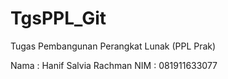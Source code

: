 # TgsPPL_Git
Tugas Pembangunan Perangkat Lunak (PPL Prak)

Nama : Hanif Salvia Rachman
NIM : 081911633077
